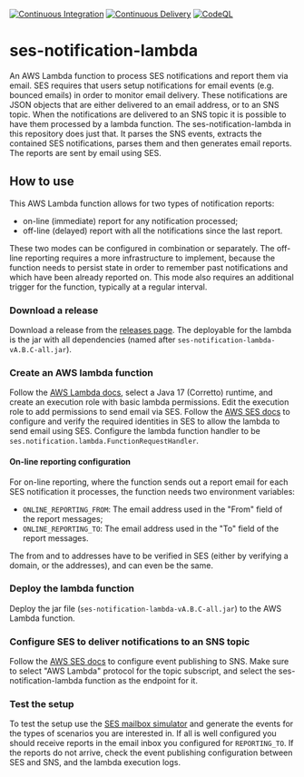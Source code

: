 [![Continuous Integration](https://github.com/miguelaferreira/ses-notification-lambda/actions/workflows/development.yml/badge.svg)](https://github.com/miguelaferreira/ses-notification-lambda/actions/workflows/development.yml)
[![Continuous Delivery](https://github.com/miguelaferreira/ses-notification-lambda/actions/workflows/create-release.yaml/badge.svg)](https://github.com/miguelaferreira/ses-notification-lambda/actions/workflows/create-release.yaml)
[![CodeQL](https://github.com/miguelaferreira/ses-notification-lambda/actions/workflows/codeql-analysis.yml/badge.svg)](https://github.com/miguelaferreira/ses-notification-lambda/actions/workflows/codeql-analysis.yml)

# ses-notification-lambda

An AWS Lambda function to process SES notifications and report them via email. SES requires that users setup
notifications for email events (e.g. bounced emails) in order to monitor email delivery. These notifications are JSON
objects that are either delivered to an email address, or to an SNS topic. When the notifications are delivered to an
SNS topic it is possible to have them processed by a lambda function. The ses-notification-lambda in this repository
does just that. It parses the SNS events, extracts the contained SES notifications, parses them and then generates
email reports. The reports are sent by email using SES.

## How to use

This AWS Lambda function allows for two types of notification reports:

- on-line (immediate) report for any notification processed;
- off-line (delayed) report with all the notifications since the last report.

These two modes can be configured in combination or separately. The off-line reporting requires a more
infrastructure to implement, because the function needs to persist state in order to remember past notifications and
which have been already reported on. This mode also requires an additional trigger for the function, typically at a
regular interval.

### Download a release

Download a release from the [releases page](https://github.com/miguelaferreira/ses-notification-lambda/releases).
The deployable for the lambda is the jar with all dependencies (named after `ses-notification-lambda-vA.B.C-all.jar`).

### Create an AWS lambda function

Follow the [AWS Lambda docs](https://docs.aws.amazon.com/lambda/latest/dg/getting-started-create-function.html), select
a Java 17 (Corretto) runtime, and create an execution role with basic lambda permissions. Edit the execution role to add
permissions to send email via SES. Follow
the [AWS SES docs](https://docs.aws.amazon.com/ses/latest/dg/configure-identities.html) to configure and verify the
required identities in SES to allow the lambda to send email using SES. Configure the lambda function handler to
be `ses.notification.lambda.FunctionRequestHandler`.

#### On-line reporting configuration

For on-line reporting, where the function sends out a report email for each SES notification it processes, the
function needs two environment variables:

- `ONLINE_REPORTING_FROM`: The email address used in the "From" field of the report messages;
- `ONLINE_REPORTING_TO`: The email address used in the "To" field of the report messages.

The from and to addresses have to be verified in SES (either by verifying a domain, or the addresses), and can even be
the same.

### Deploy the lambda function

Deploy the jar file (`ses-notification-lambda-vA.B.C-all.jar`) to the AWS Lambda function.

### Configure SES to deliver notifications to an SNS topic

Follow the [AWS SES docs](https://docs.aws.amazon.com/ses/latest/dg/monitor-using-event-publishing.html) to configure
event publishing to SNS. Make sure to select "AWS Lambda" protocol for the topic subscript, and select the
ses-notification-lambda function as the endpoint for it.

### Test the setup

To test the setup use
the [SES mailbox simulator](https://docs.aws.amazon.com/ses/latest/dg/send-an-email-from-console.html) and generate the
events for the types of scenarios you are interested in. If all is well configured you should receive reports in the
email inbox you configured for `REPORTING_TO`. If the reports do not arrive, check the event publishing configuration
between SES and SNS, and the lambda execution logs.
